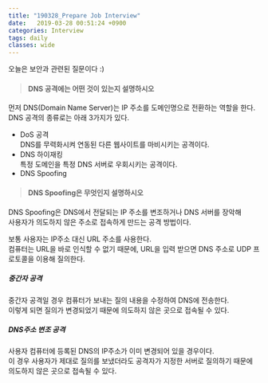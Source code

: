 ```yaml
---
title: "190328_Prepare Job Interview"
date:   2019-03-28 00:51:24 +0900
categories: Interview
tags: daily
classes: wide
---
```


오늘은 보안과 관련된 질문이다 :)  
  
> #### DNS 공격에는 어떤 것이 있는지 설명하시오

먼저 DNS(Domain Name Server)는 IP 주소를 도메인명으로 전환하는 역할을 한다.  
DNS 공격의 종류로는 아래 3가지가 있다.  
   
- DoS 공격  
DNS를 무력화시켜 연동된 다른 웹사이트를 마비시키는 공격이다.  
- DNS 하이재킹  
특정 도메인을 특정 DNS 서버로 우회시키는 공격이다.  
- DNS Spoofing

> #### DNS Spoofing은 무엇인지 설명하시오

DNS Spoofing은 DNS에서 전달되는 IP 주소를 변조하거나 DNS 서버를 장악해  
사용자가 의도하지 않은 주소로 접속하게 만드는 공격 방법이다.  

보통 사용자는 IP주소 대신 URL 주소를 사용한다.  
컴퓨터는 URL을 바로 인식할 수 없기 때문에, URL을 입력 받으면 DNS 주소로 UDP 프로토콜을 이용해 질의한다.  

##### 중간자 공격

중간자 공격일 경우 컴퓨터가 보내는 질의 내용을 수정하여 DNS에 전송한다.  
이렇게 되면 질의가 변경되었기 때문에 의도하지 않은 곳으로 접속될 수 있다.  

##### DNS주소 변조 공격

사용자 컴퓨터에 등록된 DNS의 IP주소가 이미 변경되어 있을 경우이다.  
이 경우 사용자가 제대로 질의를 보냈더라도 공격자가 지정한 서버로 질의하기 때문에  
의도하지 않은 곳으로 접속될 수 있다.  